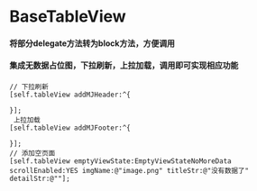 # BaseTableView
#### 将部分delegate方法转为block方法，方便调用
#### 集成无数据占位图，下拉刷新，上拉加载，调用即可实现相应功能
```
// 下拉刷新
[self.tableView addMJHeader:^{
    
}];
 上拉加载
[self.tableView addMJFooter:^{
  
}];
// 添加空页面  
[self.tableView emptyViewState:EmptyViewStateNoMoreData scrollEnabled:YES imgName:@"image.png" titleStr:@"没有数据了" detailStr:@""];

```
